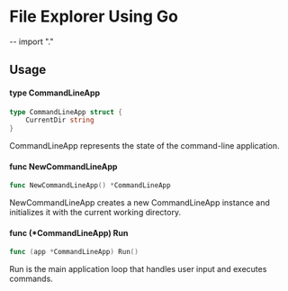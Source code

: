 # File Explorer Using Go
--
    import "."


## Usage

#### type CommandLineApp

```go
type CommandLineApp struct {
	CurrentDir string
}
```

CommandLineApp represents the state of the command-line application.

#### func  NewCommandLineApp

```go
func NewCommandLineApp() *CommandLineApp
```
NewCommandLineApp creates a new CommandLineApp instance and initializes it with
the current working directory.

#### func (*CommandLineApp) Run

```go
func (app *CommandLineApp) Run()
```
Run is the main application loop that handles user input and executes commands.
